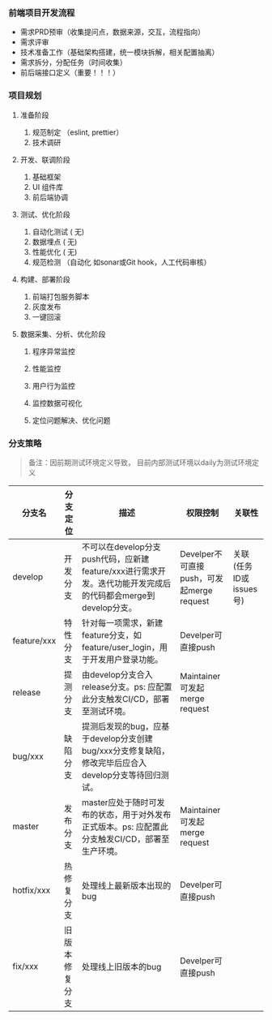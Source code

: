 ### 前端项目开发流程

- 需求PRD预审（收集提问点，数据来源，交互，流程指向）
- 需求评审
- 技术准备工作（基础架构搭建，统一模块拆解，相关配置抽离）
- 需求拆分，分配任务（时间收集）
- 前后端接口定义（重要！！！）

### 项目规划

1. 准备阶段

   1. 规范制定 （eslint, prettier）
   2. 技术调研

2. 开发、联调阶段

   1. 基础框架
   2. UI 组件库
   3. 前后端协调

3. 测试、优化阶段

   1. 自动化测试 ( 无)
   2. 数据埋点 ( 无)
   3. 性能优化 ( 无)
   4. 规范检测 （自动化 如sonar或Git hook，人工代码审核）

4. 构建、部署阶段

   1. 前端打包服务脚本
   2. 灰度发布
   3. 一键回滚

5. 数据采集、分析、优化阶段

   1. 程序异常监控

   2. 性能监控

   3. 用户行为监控

   4. 监控数据可视化

   5. 定位问题解决、优化问题

      

### 分支策略

> 备注：因前期测试环境定义导致， 目前内部测试环境以daily为测试环境定义

| 分支名      | 分支定位       | 描述                                                         | 权限控制                                  | 关联性                 |
| ----------- | -------------- | ------------------------------------------------------------ | ----------------------------------------- | ---------------------- |
| develop     | 开发分支       | 不可以在develop分支push代码，应新建feature/xxx进行需求开发。迭代功能开发完成后的代码都会merge到develop分支。 | Develper不可直接push，可发起merge request | 关联(任务ID或issues号) |
| feature/xxx | 特性分支       | 针对每一项需求，新建feature分支，如feature/user_login，用于开发用户登录功能。 | Develper可直接push                        |                        |
| release     | 提测分支       | 由develop分支合入release分支。ps: 应配置此分支触发CI/CD，部署至测试环境。 | Maintainer可发起merge request             |                        |
| bug/xxx     | 缺陷分支       | 提测后发现的bug，应基于develop分支创建bug/xxx分支修复缺陷，修改完毕后应合入develop分支等待回归测试。 |                                           |                        |
| master      | 发布分支       | master应处于随时可发布的状态，用于对外发布正式版本。ps: 应配置此分支触发CI/CD，部署至生产环境。 | Maintainer可发起merge request             |                        |
| hotfix/xxx  | 热修复分支     | 处理线上最新版本出现的bug                                    | Develper可直接push                        |                        |
| fix/xxx     | 旧版本修复分支 | 处理线上旧版本的bug                                          | Develper可直接push                        |                        |

